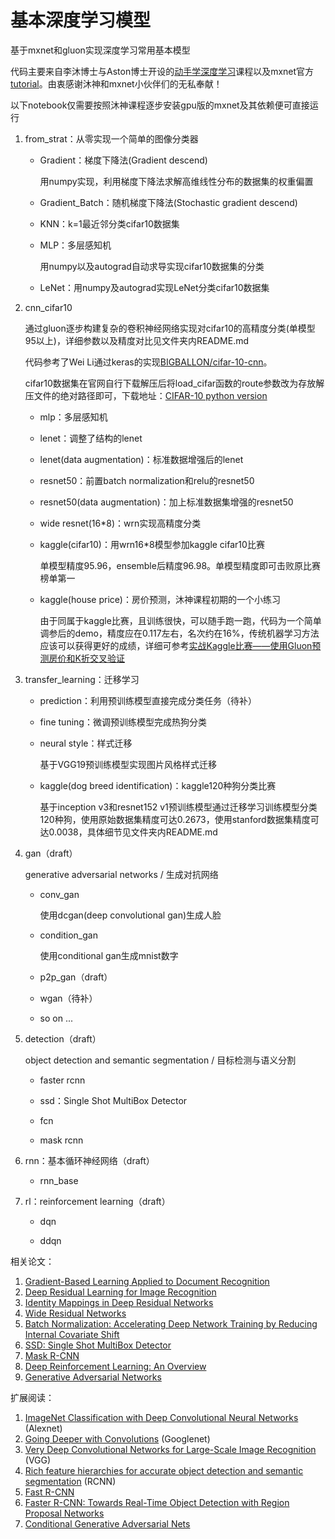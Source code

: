 # 基本深度学习模型

基于mxnet和gluon实现深度学习常用基本模型

代码主要来自李沐博士与Aston博士开设的[动手学深度学习][2]课程以及mxnet官方[tutorial][19]。由衷感谢沐神和mxnet小伙伴们的无私奉献！

以下notebook仅需要按照沐神课程逐步安装gpu版的mxnet及其依赖便可直接运行

1. from_strat：从零实现一个简单的图像分类器

    - Gradient：梯度下降法(Gradient descend)

      用numpy实现，利用梯度下降法求解高维线性分布的数据集的权重偏置

    - Gradient_Batch：随机梯度下降法(Stochastic gradient descend)

    - KNN：k=1最近邻分类cifar10数据集

    - MLP：多层感知机

      用numpy以及autograd自动求导实现cifar10数据集的分类

    - LeNet：用numpy及autograd实现LeNet分类cifar10数据集

2. cnn_cifar10

    通过gluon逐步构建复杂的卷积神经网络实现对cifar10的高精度分类(单模型95以上)，详细参数以及精度对比见文件夹内README.md

    代码参考了Wei Li通过keras的实现[BIGBALLON/cifar-10-cnn][1]。

    cifar10数据集在官网自行下载解压后将load_cifar函数的route参数改为存放解压文件的绝对路径即可，下载地址：[CIFAR-10 python version](http://www.cs.toronto.edu/~kriz/cifar-10-python.tar.gz)

    - mlp：多层感知机

    - lenet：调整了结构的lenet

    - lenet(data augmentation)：标准数据增强后的lenet

    - resnet50：前置batch normalization和relu的resnet50

    - resnet50(data augmentation)：加上标准数据集增强的resnet50

    - wide resnet(16\*8)：wrn实现高精度分类

    - kaggle(cifar10)：用wrn16\*8模型参加kaggle cifar10比赛

      单模型精度95.96，ensemble后精度96.98。单模型精度即可击败原比赛榜单第一

    - kaggle(house price)：房价预测，沐神课程初期的一个小练习

      由于同属于kaggle比赛，且训练很快，可以随手跑一跑，代码为一个简单调参后的demo，精度应在0.117左右，名次约在16%，传统机器学习方法应该可以获得更好的成绩，详细可参考[实战Kaggle比赛——使用Gluon预测房价和K折交叉验证](http://zh.gluon.ai/chapter_supervised-learning/kaggle-gluon-kfold.html)

3. transfer_learning：迁移学习

    - prediction：利用预训练模型直接完成分类任务（待补）

    - fine tuning：微调预训练模型完成热狗分类

    - neural style：样式迁移

      基于VGG19预训练模型实现图片风格样式迁移

    - kaggle(dog breed identification)：kaggle120种狗分类比赛

      基于inception v3和resnet152 v1预训练模型通过迁移学习训练模型分类120种狗，使用原始数据集精度可达0.2673，使用stanford数据集精度可达0.0038，具体细节见文件夹内README.md

4. gan（draft）

    generative adversarial networks / 生成对抗网络

    - conv_gan

      使用dcgan(deep convolutional gan)生成人脸

    - condition_gan

      使用conditional gan生成mnist数字

    - p2p_gan（draft）

    - wgan（待补）

    - so on ...

5. detection（draft）

    object detection and semantic segmentation / 目标检测与语义分割

    - faster rcnn

    - ssd：Single Shot MultiBox Detector

    - fcn

    - mask rcnn

6. rnn：基本循环神经网络（draft）

    - rnn_base

7. rl：reinforcement learning（draft）

    - dqn

    - ddqn

相关论文：

1. [Gradient-Based Learning Applied to Document Recognition][8]
2. [Deep Residual Learning for Image Recognition][3]
3. [Identity Mappings in Deep Residual Networks][4]
4. [Wide Residual Networks][5]
5. [Batch Normalization: Accelerating Deep Network Training by Reducing Internal Covariate Shift][6]
6. [SSD: Single Shot MultiBox Detector][7]
7. [Mask R-CNN][12]
8. [Deep Reinforcement Learning: An Overview][13]
9. [Generative Adversarial Networks][15]

扩展阅读：

1. [ImageNet Classification with Deep Convolutional Neural Networks][9] (Alexnet)
2. [Going Deeper with Convolutions][16] (Googlenet)
3. [Very Deep Convolutional Networks for Large-Scale Image Recognition][17] (VGG)
4. [Rich feature hierarchies for accurate object detection and semantic segmentation][10] (RCNN)
5. [Fast R-CNN][18]
6. [Faster R-CNN: Towards Real-Time Object Detection with Region Proposal Networks][11]
7. [Conditional Generative Adversarial Nets][14]

[1]: https://github.com/BIGBALLON/cifar-10-cnn
[2]: https://www.bilibili.com/video/av14327359/?from=search&amp;amp;amp;amp;amp;amp;amp;amp;amp;amp;amp;amp;amp;amp;amp;amp;amp;amp;amp;amp;amp;amp;amp;amp;amp;amp;amp;amp;amp;amp;amp;amp;amp;amp;amp;amp;amp;amp;amp;seid=4696511599201035761
[3]: https://arxiv.org/abs/1512.03385
[4]: https://arxiv.org/abs/1603.05027
[5]: https://arxiv.org/abs/1605.07146
[6]: https://arxiv.org/abs/1502.03167
[7]: https://arxiv.org/abs/1512.02325
[8]: http://yann.lecun.com/exdb/publis/pdf/lecun-01a.pdf
[9]: https://papers.nips.cc/paper/4824-imagenet-classification-with-deep-convolutional-neural-networks
[10]: https://arxiv.org/abs/1311.2524
[11]: https://arxiv.org/abs/1506.01497
[12]: https://arxiv.org/abs/1703.06870
[13]: https://arxiv.org/abs/1701.07274
[14]: https://arxiv.org/abs/1411.1784
[15]: https://arxiv.org/abs/1406.2661
[16]: https://arxiv.org/abs/1409.4842
[17]: https://arxiv.org/abs/1409.1556
[18]: https://arxiv.org/abs/1504.08083
[19]: https://github.com/zackchase/mxnet-the-straight-dope
